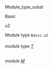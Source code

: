 Module_type_subst

Basic

u2

Module type `Basic.u2`

<a id="module-type-T"></a>

###### module type [T](Module_type_subst.Basic.module-type-u2.module-type-T.md)

<a id="module-M"></a>

###### module [M](Module_type_subst.Basic.module-type-u2.M.md)